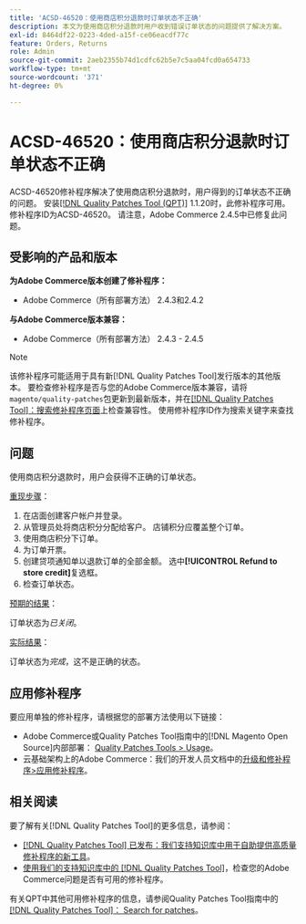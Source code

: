 ```yaml
---
title: 'ACSD-46520：使用商店积分退款时订单状态不正确'
description: 本文为使用商店积分退款时用户收到错误订单状态的问题提供了解决方案。
exl-id: 8464df22-0223-4ded-a15f-ce06eacdf77c
feature: Orders, Returns
role: Admin
source-git-commit: 2aeb2355b74d1cdfc62b5e7c5aa04fcd0a654733
workflow-type: tm+mt
source-wordcount: '371'
ht-degree: 0%

---
```


# ACSD-46520：使用商店积分退款时订单状态不正确

ACSD-46520修补程序解决了使用商店积分退款时，用户得到的订单状态不正确的问题。 安装[[!DNL Quality Patches Tool (QPT)]](/help/announcements/adobe-commerce-announcements/magento-quality-patches-released-new-tool-to-self-serve-quality-patches.md) 1.1.20时，此修补程序可用。 修补程序ID为ACSD-46520。 请注意，Adobe Commerce 2.4.5中已修复此问题。

## 受影响的产品和版本

**为Adobe Commerce版本创建了修补程序：**

* Adobe Commerce（所有部署方法） 2.4.3和2.4.2

**与Adobe Commerce版本兼容：**

* Adobe Commerce（所有部署方法） 2.4.3 - 2.4.5

>[!NOTE]
>
>该修补程序可能适用于具有新[!DNL Quality Patches Tool]发行版本的其他版本。 要检查修补程序是否与您的Adobe Commerce版本兼容，请将`magento/quality-patches`包更新到最新版本，并在[[!DNL Quality Patches Tool]：搜索修补程序页面](https://experienceleague.adobe.com/tools/commerce-quality-patches/index.html?lang=zh-Hans)上检查兼容性。 使用修补程序ID作为搜索关键字来查找修补程序。

## 问题

使用商店积分退款时，用户会获得不正确的订单状态。

<u>重现步骤</u>：

1. 在店面创建客户帐户并登录。
1. 从管理员处将商店积分分配给客户。 店铺积分应覆盖整个订单。
1. 使用商店积分下订单。
1. 为订单开票。
1. 创建贷项通知单以退款订单的全部金额。
选中&#x200B;**[!UICONTROL Refund to store credit]**&#x200B;复选框。
1. 检查订单状态。

<u>预期的结果</u>：

订单状态为&#x200B;*已关闭*。

<u>实际结果</u>：

订单状态为&#x200B;*完成*，这不是正确的状态。

## 应用修补程序

要应用单独的修补程序，请根据您的部署方法使用以下链接：

* Adobe Commerce或Quality Patches Tool指南中的[!DNL Magento Open Source]内部部署： [Quality Patches Tools > Usage](https://experienceleague.adobe.com/docs/commerce-operations/tools/quality-patches-tool/usage.html?lang=zh-Hans)。
* 云基础架构上的Adobe Commerce：我们的开发人员文档中的[升级和修补程序>应用修补程序](https://experienceleague.adobe.com/zh-hans/docs/commerce-cloud-service/user-guide/develop/upgrade/apply-patches)。

## 相关阅读

要了解有关[!DNL Quality Patches Tool]的更多信息，请参阅：

* [[!DNL Quality Patches Tool] 已发布：我们支持知识库中用于自助提供高质量修补程序的新工具](/help/announcements/adobe-commerce-announcements/magento-quality-patches-released-new-tool-to-self-serve-quality-patches.md)。
* [使用我们的支持知识库中的 [!DNL Quality Patches Tool]](https://experienceleague.adobe.com/docs/commerce-knowledge-base/kb/support-tools/patches/check-patch-for-magento-issue-with-magento-quality-patches.html?lang=zh-Hans)，检查您的Adobe Commerce问题是否有可用的修补程序。

有关QPT中其他可用修补程序的信息，请参阅Quality Patches Tool指南中的[[!DNL Quality Patches Tool]： Search for patches](https://experienceleague.adobe.com/tools/commerce-quality-patches/index.html?lang=zh-Hans)。
